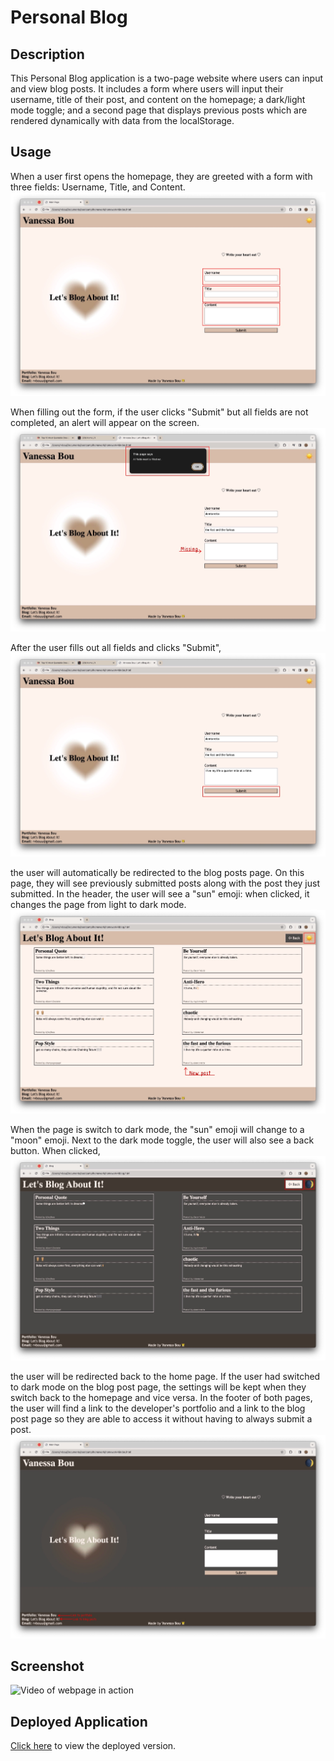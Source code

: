 # Personal Blog

## Description

This Personal Blog application is a two-page website where users can input and view blog posts. It includes a form where users will input their username, title of their post, and content on the homepage; a dark/light mode toggle; and a second page that displays previous posts which are rendered dynamically with data from the localStorage.

## Usage

When a user first opens the homepage, they are greeted with a form with three fields: Username, Title, and Content.
![Screenshot of main page with form fields highlighted](./assets/images/screenshot1.jpg)

When filling out the form, if the user clicks "Submit" but all fields are not completed, an alert will appear on the screen.
![Screenshot of alert highlighted and an arrow pointing at missing field](./assets/images/screenshot2.jpg)

After the user fills out all fields and clicks "Submit",
![Screenshot of submit button highlighted](./assets/images/screenshot3.jpg)

the user will automatically be redirected to the blog posts page. On this page, they will see previously submitted posts along with the post they just submitted. In the header, the user will see a "sun" emoji: when clicked, it changes the page from light to dark mode.
![Screenshot of blog post page and dark mode toggle highlighted](./assets/images/screenshot4.jpg)

When the page is switch to dark mode, the "sun" emoji will change to a "moon" emoji. Next to the dark mode toggle, the user will also see a back button. When clicked,
![Screenshot of blog post page in dark mode and back button highlighted](./assets/images/screenshot5.jpg)

the user will be redirected back to the home page. If the user had switched to dark mode on the blog post page, the settings will be kept when they switch back to the homepage and vice versa. In the footer of both pages, the user will find a link to the developer's portfolio and a link to the blog post page so they are able to access it without having to always submit a post.
![Screenshot of homepage in dark mode with footer links highlighted](./assets/images/screenshot6.jpg)

## Screenshot

![Video of webpage in action](./assets/images/personal-blog.gif)

## Deployed Application

[Click here](https://rvbouu.github.io/personal-blog/) to view the deployed version.